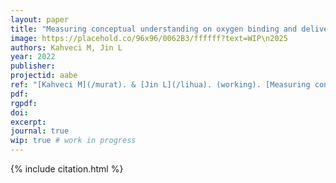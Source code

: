 ```yaml
---
layout: paper
title: "Measuring conceptual understanding on oxygen binding and delivery in a biochemistry course"
image: https://placehold.co/96x96/0062B3/ffffff?text=WIP\n2025
authors: Kahveci M, Jin L
year: 2022
publisher: 
projectid: aabe
ref: "[Kahveci M](/murat). & [Jin L](/lihua). (working). [Measuring conceptual understanding on oxygen binding and delivery in a biochemistry course](/hny)."
pdf:
rgpdf: 
doi:
excerpt:
journal: true
wip: true # work in progress 
---
```


{% include citation.html %}